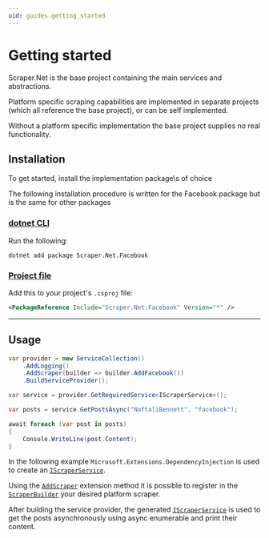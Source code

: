 ```yaml
---
uid: guides.getting_started
---
```


# Getting started

Scraper.Net is the base project containing the main services and abstractions.

Platform specific scraping capabilities are implemented in separate projects (which all reference the base project), or can be self implemented.

Without a platform specific implementation the base project supplies no real functionality.

## Installation

To get started, install the implementation package\s of choice 

The following installation procedure is written for the Facebook package but is the same for other packages

### [dotnet CLI](#tab/dotnet-cli)
Run the following:

```
dotnet add package Scraper.Net.Facebook
```

### [Project file](#tab/project-file)
Add this to your project's `.csproj` file:

```xml
<PackageReference Include="Scraper.Net.Facebook" Version="*" />
```

***

## Usage

```cs
var provider = new ServiceCollection()
    .AddLogging()
    .AddScraper(builder => builder.AddFacebook())
    .BuildServiceProvider();

var service = provider.GetRequiredService<IScraperService>();

var posts = service.GetPostsAsync("NaftaliBennett", "facebook");

await foreach (var post in posts)
{
    Console.WriteLine(post.Content);
}
```

In the following example `Microsoft.Extensions.DependencyInjection` is used to create an [`IScraperService`](xref:Scraper.Net.IScraperService).

Using the [`AddScraper`](xref:Scraper.Net.ScraperBuilder) extension method it is possible to register in the [`ScraperBuilder`](xref:Scraper.Net.ScraperBuilder) your desired platform scraper.

After building the service provider, the generated [`IScraperService`](xref:Scraper.Net.IScraperService) is used to get the posts asynchronously using async enumerable and print their content.